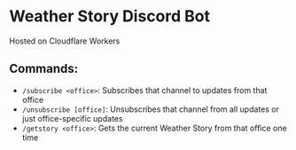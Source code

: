 # Weather Story Discord Bot

Hosted on Cloudflare Workers

## Commands:

- `/subscribe <office>`: Subscribes that channel to updates from that office
- `/unsubscribe [office]`: Unsubscribes that channel from all updates or just office-specific updates
- `/getstory <office>`: Gets the current Weather Story from that office one time
